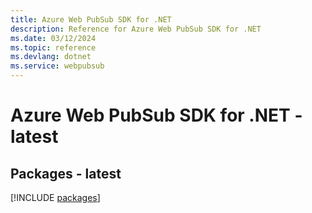 ```yaml
---
title: Azure Web PubSub SDK for .NET
description: Reference for Azure Web PubSub SDK for .NET
ms.date: 03/12/2024
ms.topic: reference
ms.devlang: dotnet
ms.service: webpubsub
---
```

# Azure Web PubSub SDK for .NET - latest
## Packages - latest
[!INCLUDE [packages](web-pubsub-index.md)]